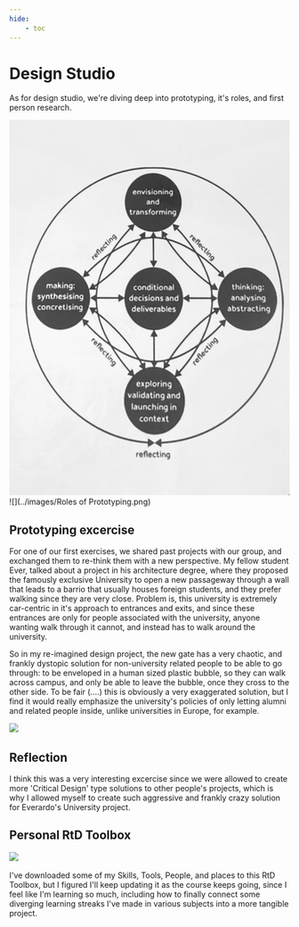 ```yaml
---
hide:
    - toc
---
```




# Design Studio

As for design studio, we're diving deep into prototyping, it's roles, and first person research. 


![](../images/Diagram.jpeg)
![](../images/Roles of Prototyping.png)



## Prototyping excercise

For one of our first exercises, we shared past projects with our group, and exchanged them to re-think them with a new perspective.
My fellow student Ever, talked about a project in his architecture degree, where they proposed the famously exclusive University to open a new passageway through a wall that leads to a barrio that usually houses foreign students, and they prefer walking since they are very close.
Problem is, this university is extremely car-centric in it's approach to entrances and exits, and since these entrances are only for people associated with the university, anyone wanting walk through it cannot, and instead has to walk around the university.

So in my re-imagined design project, the new gate has a very chaotic, and frankly dystopic solution for non-university related people to be able to go through: to be enveloped in a human sized plastic bubble, so they can walk across campus, and only be able to leave the bubble, once they cross to the other side. 
To be fair (....) this is obviously a very exaggerated solution, but I find it would really emphasize the university's policies of only letting alumni and related people inside, unlike universities in Europe, for example.

![](../images/Burbuja.png)


## Reflection
I think this was a very interesting excercise since we were allowed to create more 'Critical Design' type solutions to other people's projects, which is why I allowed myself to create such aggressive and frankly crazy solution for Everardo's University project. 



## Personal RtD Toolbox

![](.../images/MDEFJDLMRtD.jpg)

I've downloaded some of my Skills, Tools, People, and places to this RtD Toolbox, but I figured I'll keep updating it as the course keeps going, since I feel like I'm learning so much, including how to finally connect some diverging learning streaks I've made in various subjects into a more tangible project.
